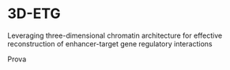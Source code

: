 # 3D-ETG
 Leveraging three-dimensional chromatin architecture for effective reconstruction of enhancer-target gene regulatory interactions

Prova